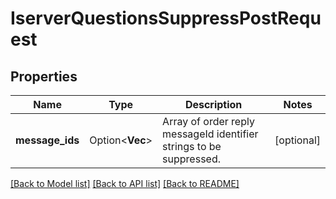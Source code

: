 # IserverQuestionsSuppressPostRequest

## Properties

Name | Type | Description | Notes
------------ | ------------- | ------------- | -------------
**message_ids** | Option<**Vec<String>**> | Array of order reply messageId identifier strings to be suppressed. | [optional]

[[Back to Model list]](../README.md#documentation-for-models) [[Back to API list]](../README.md#documentation-for-api-endpoints) [[Back to README]](../README.md)

